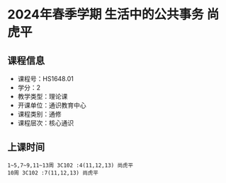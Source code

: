 # 2024年春季学期 生活中的公共事务 尚虎平






## 课程信息

- 课程号：HS1648.01
- 学分：2
- 教学类型：理论课
- 开课单位：通识教育中心
- 课程类别：通修
- 课程层次：核心通识

## 上课时间

```
1~5,7~9,11~13周 3C102 :4(11,12,13) 尚虎平
10周 3C102 :7(11,12,13) 尚虎平
```

